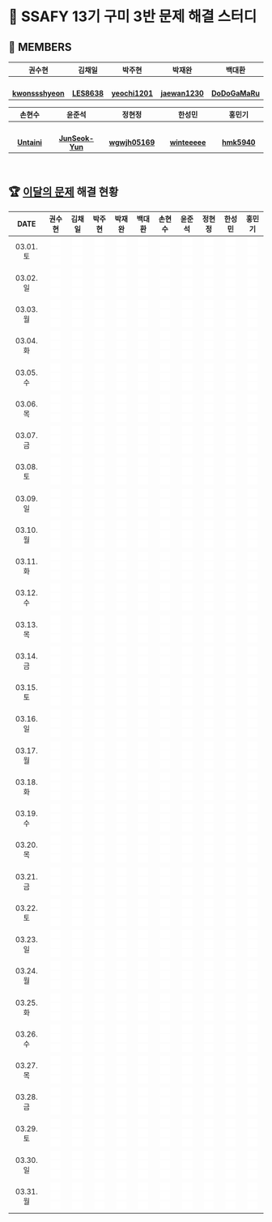 <!--
<img src="https://d2gd6pc034wcta.cloudfront.net/tier/6-a.svg" width="12px" />
<img src="https://d2gd6pc034wcta.cloudfront.net/tier/11-a.svg" width="12px" />
<img src="https://d2gd6pc034wcta.cloudfront.net/tier/16-a.svg" width="12px" />
-->
# 🩵 SSAFY 13기 구미 3반 문제 해결 스터디
## 👥 MEMBERS
<table>
  <thead>
    <tr><th width="180px">권수현</th><th width="180px">김채일</th><th width="180px">박주현</th><th width="180px">박재완</th><th width="180px">백대환</th></tr>
  </thead>
  <tbody>
   <tr>
    <td align="center"><a href="https://github.com/kwonssshyeon"><img src="https://avatars.githubusercontent.com/kwonssshyeon" width="60px" alt=""></a></td>
    <td align="center"><a href="https://github.com/LES8638"><img src="https://avatars.githubusercontent.com/LES8638" width="60px" alt=""></a></td>
    <td align="center"><a href="https://github.com/yeochi1201"><img src="https://avatars.githubusercontent.com/yeochi1201" width="60px" alt=""></a></td>
    <td align="center"><a href="https://github.com/jaewan1230"><img src="https://avatars.githubusercontent.com/jaewan1230" width="60px" alt=""></a></td>
    <td align="center"><a href="https://github.com/DoDoGaMaRu"><img src="https://avatars.githubusercontent.com/DoDoGaMaRu" width="60px" alt=""></a></td>
  </tr>
    <tr>
      <td align="center"><a href="https://github.com/kwonssshyeon"><b>kwonssshyeon</b></a></td>
      <td align="center"><a href="https://github.com/LES8638"><b>LES8638</b></a></td>
      <td align="center"><a href="https://github.com/yeochi1201"><b>yeochi1201</b></a></td>
      <td align="center"><a href="https://github.com/jaewan1230"><b>jaewan1230</b></a></td>
      <td align="center"><a href="https://github.com/DoDoGaMaRu"><b>DoDoGaMaRu</b></a></td>
    </tr>
  </tbody>
</table>

<table>
  <thead>
    <tr><th width="180px">손현수</th><th width="180px">윤준석</th><th width="180px">정현정</th><th width="180px">한성민</th><th width="180px">홍민기</th></tr>
  </thead>
  <tbody>
     <tr>
      <td align="center"><a href="https://github.com/Untaini"><img src="https://avatars.githubusercontent.com/Untaini" width="60px" alt=""></a></td>
      <td align="center"><a href="https://github.com/JunSeok-Yun"><img src="https://avatars.githubusercontent.com/JunSeok-Yun" width="60px" alt=""></a></td>
      <td align="center"><a href="https://github.com/wgwjh05169"><img src="https://avatars.githubusercontent.com/wgwjh05169" width="60px" alt=""></a></td>
      <td align="center"><a href="https://github.com/winteeeee"><img src="https://avatars.githubusercontent.com/winteeeee" width="60px" alt=""></a></td>
      <td align="center"><a href="https://github.com/hmk5940"><img src="https://avatars.githubusercontent.com/hmk5940" width="60px" alt=""></a></td>
    </tr>
    <tr>
      <td align="center"><a href="https://github.com/Untaini"><b>Untaini</b></a></td>
      <td align="center"><a href="https://github.com/JunSeok-Yun"><b>JunSeok-Yun</b></a></td>
      <td align="center"><a href="https://github.com/wgwjh05169"><b>wgwjh05169</b></a></td>
      <td align="center"><a href="https://github.com/winteeeee"><b>winteeeee</b></a></td>
      <td align="center"><a href="https://github.com/hmk5940"><b>hmk5940</b></a></td>
    </tr>
  </tbody>
</table>

<br>

## 🏆 [이달의 문제](https://github.com/Problem-solve-study/code-store) 해결 현황
<table>
  <thead>
    <tr><th width="100px">DATE</th><th width="80px">권수현</th><th width="80px">김채일</th><th width="80px">박주현</th><th width="80px">박재완</th><th width="80px">백대환</th><th width="80px">손현수</th><th width="80px">윤준석</th><th width="80px">정현정</th><th width="80px">한성민</th><th width="80px">홍민기</th></tr>
  </thead>
  <tbody id="problem-solve-table-body">
    <tr id="0301-tr"> <td align="center"> 03.01. 토 </td>
      <td class="ksh-td"><div align="center"><span class="easy"><img src="blank.svg" height="16px"></span><span class="normal"><img src="blank.svg" height="16px"></span><span class="hard"><img src="blank.svg" height="16px"></span></div></td>
      <td class="kci-td"><div align="center"><span class="easy"><img src="blank.svg" height="16px"></span><span class="normal"><img src="blank.svg" height="16px"></span><span class="hard"><img src="blank.svg" height="16px"></span></div></td>
      <td class="pjh-td"><div align="center"><span class="easy"><img src="blank.svg" height="16px"></span><span class="normal"><img src="blank.svg" height="16px"></span><span class="hard"><img src="blank.svg" height="16px"></span></div></td>
      <td class="pjw-td"><div align="center"><span class="easy"><img src="blank.svg" height="16px"></span><span class="normal"><img src="blank.svg" height="16px"></span><span class="hard"><img src="blank.svg" height="16px"></span></div></td>
      <td class="pdh-td"><div align="center"><span class="easy"><img src="blank.svg" height="16px"></span><span class="normal"><img src="blank.svg" height="16px"></span><span class="hard"><img src="blank.svg" height="16px"></span></div></td>
      <td class="shs-td"><div align="center"><span class="easy"><img src="blank.svg" height="16px"></span><span class="normal"><img src="blank.svg" height="16px"></span><span class="hard"><img src="blank.svg" height="16px"></span></div></td>
      <td class="yjs-td"><div align="center"><span class="easy"><img src="blank.svg" height="16px"></span><span class="normal"><img src="blank.svg" height="16px"></span><span class="hard"><img src="blank.svg" height="16px"></span></div></td>
      <td class="jhj-td"><div align="center"><span class="easy"><img src="blank.svg" height="16px"></span><span class="normal"><img src="blank.svg" height="16px"></span><span class="hard"><img src="blank.svg" height="16px"></span></div></td>
      <td class="hsm-td"><div align="center"><span class="easy"><img src="blank.svg" height="16px"></span><span class="normal"><img src="blank.svg" height="16px"></span><span class="hard"><img src="blank.svg" height="16px"></span></div></td>
      <td class="hmg-td"><div align="center"><span class="easy"><img src="blank.svg" height="16px"></span><span class="normal"><img src="blank.svg" height="16px"></span><span class="hard"><img src="blank.svg" height="16px"></span></div></td>
    </tr>
    <tr id="0302-tr"> <td align="center"> 03.02. 일 </td>
      <td class="ksh-td"><div align="center"><span class="easy"><img src="blank.svg" height="16px"></span><span class="normal"><img src="blank.svg" height="16px"></span><span class="hard"><img src="blank.svg" height="16px"></span></div></td>
      <td class="kci-td"><div align="center"><span class="easy"><img src="blank.svg" height="16px"></span><span class="normal"><img src="blank.svg" height="16px"></span><span class="hard"><img src="blank.svg" height="16px"></span></div></td>
      <td class="pjh-td"><div align="center"><span class="easy"><img src="blank.svg" height="16px"></span><span class="normal"><img src="blank.svg" height="16px"></span><span class="hard"><img src="blank.svg" height="16px"></span></div></td>
      <td class="pjw-td"><div align="center"><span class="easy"><img src="blank.svg" height="16px"></span><span class="normal"><img src="blank.svg" height="16px"></span><span class="hard"><img src="blank.svg" height="16px"></span></div></td>
      <td class="pdh-td"><div align="center"><span class="easy"><img src="blank.svg" height="16px"></span><span class="normal"><img src="blank.svg" height="16px"></span><span class="hard"><img src="blank.svg" height="16px"></span></div></td>
      <td class="shs-td"><div align="center"><span class="easy"><img src="blank.svg" height="16px"></span><span class="normal"><img src="blank.svg" height="16px"></span><span class="hard"><img src="blank.svg" height="16px"></span></div></td>
      <td class="yjs-td"><div align="center"><span class="easy"><img src="blank.svg" height="16px"></span><span class="normal"><img src="blank.svg" height="16px"></span><span class="hard"><img src="blank.svg" height="16px"></span></div></td>
      <td class="jhj-td"><div align="center"><span class="easy"><img src="blank.svg" height="16px"></span><span class="normal"><img src="blank.svg" height="16px"></span><span class="hard"><img src="blank.svg" height="16px"></span></div></td>
      <td class="hsm-td"><div align="center"><span class="easy"><img src="blank.svg" height="16px"></span><span class="normal"><img src="blank.svg" height="16px"></span><span class="hard"><img src="blank.svg" height="16px"></span></div></td>
      <td class="hmg-td"><div align="center"><span class="easy"><img src="blank.svg" height="16px"></span><span class="normal"><img src="blank.svg" height="16px"></span><span class="hard"><img src="blank.svg" height="16px"></span></div></td>
    </tr>
    <tr id="0303-tr"> <td align="center"> 03.03. 월 </td>
      <td class="ksh-td"><div align="center"><span class="easy"><img src="blank.svg" height="16px"></span><span class="normal"><img src="blank.svg" height="16px"></span><span class="hard"><img src="blank.svg" height="16px"></span></div></td>
      <td class="kci-td"><div align="center"><span class="easy"><img src="blank.svg" height="16px"></span><span class="normal"><img src="blank.svg" height="16px"></span><span class="hard"><img src="blank.svg" height="16px"></span></div></td>
      <td class="pjh-td"><div align="center"><span class="easy"><img src="blank.svg" height="16px"></span><span class="normal"><img src="blank.svg" height="16px"></span><span class="hard"><img src="blank.svg" height="16px"></span></div></td>
      <td class="pjw-td"><div align="center"><span class="easy"><img src="blank.svg" height="16px"></span><span class="normal"><img src="blank.svg" height="16px"></span><span class="hard"><img src="blank.svg" height="16px"></span></div></td>
      <td class="pdh-td"><div align="center"><span class="easy"><img src="blank.svg" height="16px"></span><span class="normal"><img src="blank.svg" height="16px"></span><span class="hard"><img src="blank.svg" height="16px"></span></div></td>
      <td class="shs-td"><div align="center"><span class="easy"><img src="blank.svg" height="16px"></span><span class="normal"><img src="blank.svg" height="16px"></span><span class="hard"><img src="blank.svg" height="16px"></span></div></td>
      <td class="yjs-td"><div align="center"><span class="easy"><img src="blank.svg" height="16px"></span><span class="normal"><img src="blank.svg" height="16px"></span><span class="hard"><img src="blank.svg" height="16px"></span></div></td>
      <td class="jhj-td"><div align="center"><span class="easy"><img src="blank.svg" height="16px"></span><span class="normal"><img src="blank.svg" height="16px"></span><span class="hard"><img src="blank.svg" height="16px"></span></div></td>
      <td class="hsm-td"><div align="center"><span class="easy"><img src="blank.svg" height="16px"></span><span class="normal"><img src="blank.svg" height="16px"></span><span class="hard"><img src="blank.svg" height="16px"></span></div></td>
      <td class="hmg-td"><div align="center"><span class="easy"><img src="blank.svg" height="16px"></span><span class="normal"><img src="blank.svg" height="16px"></span><span class="hard"><img src="blank.svg" height="16px"></span></div></td>
    </tr>
    <tr id="0304-tr"> <td align="center"> 03.04. 화 </td>
      <td class="ksh-td"><div align="center"><span class="easy"><img src="blank.svg" height="16px"></span><span class="normal"><img src="blank.svg" height="16px"></span><span class="hard"><img src="blank.svg" height="16px"></span></div></td>
      <td class="kci-td"><div align="center"><span class="easy"><img src="blank.svg" height="16px"></span><span class="normal"><img src="blank.svg" height="16px"></span><span class="hard"><img src="blank.svg" height="16px"></span></div></td>
      <td class="pjh-td"><div align="center"><span class="easy"><img src="blank.svg" height="16px"></span><span class="normal"><img src="blank.svg" height="16px"></span><span class="hard"><img src="blank.svg" height="16px"></span></div></td>
      <td class="pjw-td"><div align="center"><span class="easy"><img src="blank.svg" height="16px"></span><span class="normal"><img src="blank.svg" height="16px"></span><span class="hard"><img src="blank.svg" height="16px"></span></div></td>
      <td class="pdh-td"><div align="center"><span class="easy"><img src="blank.svg" height="16px"></span><span class="normal"><img src="blank.svg" height="16px"></span><span class="hard"><img src="blank.svg" height="16px"></span></div></td>
      <td class="shs-td"><div align="center"><span class="easy"><img src="blank.svg" height="16px"></span><span class="normal"><img src="blank.svg" height="16px"></span><span class="hard"><img src="blank.svg" height="16px"></span></div></td>
      <td class="yjs-td"><div align="center"><span class="easy"><img src="blank.svg" height="16px"></span><span class="normal"><img src="blank.svg" height="16px"></span><span class="hard"><img src="blank.svg" height="16px"></span></div></td>
      <td class="jhj-td"><div align="center"><span class="easy"><img src="blank.svg" height="16px"></span><span class="normal"><img src="blank.svg" height="16px"></span><span class="hard"><img src="blank.svg" height="16px"></span></div></td>
      <td class="hsm-td"><div align="center"><span class="easy"><img src="blank.svg" height="16px"></span><span class="normal"><img src="blank.svg" height="16px"></span><span class="hard"><img src="blank.svg" height="16px"></span></div></td>
      <td class="hmg-td"><div align="center"><span class="easy"><img src="blank.svg" height="16px"></span><span class="normal"><img src="blank.svg" height="16px"></span><span class="hard"><img src="blank.svg" height="16px"></span></div></td>
    </tr>
    <tr id="0305-tr"> <td align="center"> 03.05. 수 </td>
      <td class="ksh-td"><div align="center"><span class="easy"><img src="blank.svg" height="16px"></span><span class="normal"><img src="blank.svg" height="16px"></span><span class="hard"><img src="blank.svg" height="16px"></span></div></td>
      <td class="kci-td"><div align="center"><span class="easy"><img src="blank.svg" height="16px"></span><span class="normal"><img src="blank.svg" height="16px"></span><span class="hard"><img src="blank.svg" height="16px"></span></div></td>
      <td class="pjh-td"><div align="center"><span class="easy"><img src="blank.svg" height="16px"></span><span class="normal"><img src="blank.svg" height="16px"></span><span class="hard"><img src="blank.svg" height="16px"></span></div></td>
      <td class="pjw-td"><div align="center"><span class="easy"><img src="blank.svg" height="16px"></span><span class="normal"><img src="blank.svg" height="16px"></span><span class="hard"><img src="blank.svg" height="16px"></span></div></td>
      <td class="pdh-td"><div align="center"><span class="easy"><img src="blank.svg" height="16px"></span><span class="normal"><img src="blank.svg" height="16px"></span><span class="hard"><img src="blank.svg" height="16px"></span></div></td>
      <td class="shs-td"><div align="center"><span class="easy"><img src="blank.svg" height="16px"></span><span class="normal"><img src="blank.svg" height="16px"></span><span class="hard"><img src="blank.svg" height="16px"></span></div></td>
      <td class="yjs-td"><div align="center"><span class="easy"><img src="blank.svg" height="16px"></span><span class="normal"><img src="blank.svg" height="16px"></span><span class="hard"><img src="blank.svg" height="16px"></span></div></td>
      <td class="jhj-td"><div align="center"><span class="easy"><img src="blank.svg" height="16px"></span><span class="normal"><img src="blank.svg" height="16px"></span><span class="hard"><img src="blank.svg" height="16px"></span></div></td>
      <td class="hsm-td"><div align="center"><span class="easy"><img src="blank.svg" height="16px"></span><span class="normal"><img src="blank.svg" height="16px"></span><span class="hard"><img src="blank.svg" height="16px"></span></div></td>
      <td class="hmg-td"><div align="center"><span class="easy"><img src="blank.svg" height="16px"></span><span class="normal"><img src="blank.svg" height="16px"></span><span class="hard"><img src="blank.svg" height="16px"></span></div></td>
    </tr>
    <tr id="0306-tr"> <td align="center"> 03.06. 목 </td>
      <td class="ksh-td"><div align="center"><span class="easy"><img src="blank.svg" height="16px"></span><span class="normal"><img src="blank.svg" height="16px"></span><span class="hard"><img src="blank.svg" height="16px"></span></div></td>
      <td class="kci-td"><div align="center"><span class="easy"><img src="blank.svg" height="16px"></span><span class="normal"><img src="blank.svg" height="16px"></span><span class="hard"><img src="blank.svg" height="16px"></span></div></td>
      <td class="pjh-td"><div align="center"><span class="easy"><img src="blank.svg" height="16px"></span><span class="normal"><img src="blank.svg" height="16px"></span><span class="hard"><img src="blank.svg" height="16px"></span></div></td>
      <td class="pjw-td"><div align="center"><span class="easy"><img src="blank.svg" height="16px"></span><span class="normal"><img src="blank.svg" height="16px"></span><span class="hard"><img src="blank.svg" height="16px"></span></div></td>
      <td class="pdh-td"><div align="center"><span class="easy"><img src="blank.svg" height="16px"></span><span class="normal"><img src="blank.svg" height="16px"></span><span class="hard"><img src="blank.svg" height="16px"></span></div></td>
      <td class="shs-td"><div align="center"><span class="easy"><img src="blank.svg" height="16px"></span><span class="normal"><img src="blank.svg" height="16px"></span><span class="hard"><img src="blank.svg" height="16px"></span></div></td>
      <td class="yjs-td"><div align="center"><span class="easy"><img src="blank.svg" height="16px"></span><span class="normal"><img src="blank.svg" height="16px"></span><span class="hard"><img src="blank.svg" height="16px"></span></div></td>
      <td class="jhj-td"><div align="center"><span class="easy"><img src="blank.svg" height="16px"></span><span class="normal"><img src="blank.svg" height="16px"></span><span class="hard"><img src="blank.svg" height="16px"></span></div></td>
      <td class="hsm-td"><div align="center"><span class="easy"><img src="blank.svg" height="16px"></span><span class="normal"><img src="blank.svg" height="16px"></span><span class="hard"><img src="blank.svg" height="16px"></span></div></td>
      <td class="hmg-td"><div align="center"><span class="easy"><img src="blank.svg" height="16px"></span><span class="normal"><img src="blank.svg" height="16px"></span><span class="hard"><img src="blank.svg" height="16px"></span></div></td>
    </tr>
    <tr id="0307-tr"> <td align="center"> 03.07. 금 </td>
      <td class="ksh-td"><div align="center"><span class="easy"><img src="blank.svg" height="16px"></span><span class="normal"><img src="blank.svg" height="16px"></span><span class="hard"><img src="blank.svg" height="16px"></span></div></td>
      <td class="kci-td"><div align="center"><span class="easy"><img src="blank.svg" height="16px"></span><span class="normal"><img src="blank.svg" height="16px"></span><span class="hard"><img src="blank.svg" height="16px"></span></div></td>
      <td class="pjh-td"><div align="center"><span class="easy"><img src="blank.svg" height="16px"></span><span class="normal"><img src="blank.svg" height="16px"></span><span class="hard"><img src="blank.svg" height="16px"></span></div></td>
      <td class="pjw-td"><div align="center"><span class="easy"><img src="blank.svg" height="16px"></span><span class="normal"><img src="blank.svg" height="16px"></span><span class="hard"><img src="blank.svg" height="16px"></span></div></td>
      <td class="pdh-td"><div align="center"><span class="easy"><img src="blank.svg" height="16px"></span><span class="normal"><img src="blank.svg" height="16px"></span><span class="hard"><img src="blank.svg" height="16px"></span></div></td>
      <td class="shs-td"><div align="center"><span class="easy"><img src="blank.svg" height="16px"></span><span class="normal"><img src="blank.svg" height="16px"></span><span class="hard"><img src="blank.svg" height="16px"></span></div></td>
      <td class="yjs-td"><div align="center"><span class="easy"><img src="blank.svg" height="16px"></span><span class="normal"><img src="blank.svg" height="16px"></span><span class="hard"><img src="blank.svg" height="16px"></span></div></td>
      <td class="jhj-td"><div align="center"><span class="easy"><img src="blank.svg" height="16px"></span><span class="normal"><img src="blank.svg" height="16px"></span><span class="hard"><img src="blank.svg" height="16px"></span></div></td>
      <td class="hsm-td"><div align="center"><span class="easy"><img src="blank.svg" height="16px"></span><span class="normal"><img src="blank.svg" height="16px"></span><span class="hard"><img src="blank.svg" height="16px"></span></div></td>
      <td class="hmg-td"><div align="center"><span class="easy"><img src="blank.svg" height="16px"></span><span class="normal"><img src="blank.svg" height="16px"></span><span class="hard"><img src="blank.svg" height="16px"></span></div></td>
    </tr>
    <tr id="0308-tr"> <td align="center"> 03.08. 토 </td>
      <td class="ksh-td"><div align="center"><span class="easy"><img src="blank.svg" height="16px"></span><span class="normal"><img src="blank.svg" height="16px"></span><span class="hard"><img src="blank.svg" height="16px"></span></div></td>
      <td class="kci-td"><div align="center"><span class="easy"><img src="blank.svg" height="16px"></span><span class="normal"><img src="blank.svg" height="16px"></span><span class="hard"><img src="blank.svg" height="16px"></span></div></td>
      <td class="pjh-td"><div align="center"><span class="easy"><img src="blank.svg" height="16px"></span><span class="normal"><img src="blank.svg" height="16px"></span><span class="hard"><img src="blank.svg" height="16px"></span></div></td>
      <td class="pjw-td"><div align="center"><span class="easy"><img src="blank.svg" height="16px"></span><span class="normal"><img src="blank.svg" height="16px"></span><span class="hard"><img src="blank.svg" height="16px"></span></div></td>
      <td class="pdh-td"><div align="center"><span class="easy"><img src="blank.svg" height="16px"></span><span class="normal"><img src="blank.svg" height="16px"></span><span class="hard"><img src="blank.svg" height="16px"></span></div></td>
      <td class="shs-td"><div align="center"><span class="easy"><img src="blank.svg" height="16px"></span><span class="normal"><img src="blank.svg" height="16px"></span><span class="hard"><img src="blank.svg" height="16px"></span></div></td>
      <td class="yjs-td"><div align="center"><span class="easy"><img src="blank.svg" height="16px"></span><span class="normal"><img src="blank.svg" height="16px"></span><span class="hard"><img src="blank.svg" height="16px"></span></div></td>
      <td class="jhj-td"><div align="center"><span class="easy"><img src="blank.svg" height="16px"></span><span class="normal"><img src="blank.svg" height="16px"></span><span class="hard"><img src="blank.svg" height="16px"></span></div></td>
      <td class="hsm-td"><div align="center"><span class="easy"><img src="blank.svg" height="16px"></span><span class="normal"><img src="blank.svg" height="16px"></span><span class="hard"><img src="blank.svg" height="16px"></span></div></td>
      <td class="hmg-td"><div align="center"><span class="easy"><img src="blank.svg" height="16px"></span><span class="normal"><img src="blank.svg" height="16px"></span><span class="hard"><img src="blank.svg" height="16px"></span></div></td>
    </tr>
    <tr id="0309-tr"> <td align="center"> 03.09. 일 </td>
      <td class="ksh-td"><div align="center"><span class="easy"><img src="blank.svg" height="16px"></span><span class="normal"><img src="blank.svg" height="16px"></span><span class="hard"><img src="blank.svg" height="16px"></span></div></td>
      <td class="kci-td"><div align="center"><span class="easy"><img src="blank.svg" height="16px"></span><span class="normal"><img src="blank.svg" height="16px"></span><span class="hard"><img src="blank.svg" height="16px"></span></div></td>
      <td class="pjh-td"><div align="center"><span class="easy"><img src="blank.svg" height="16px"></span><span class="normal"><img src="blank.svg" height="16px"></span><span class="hard"><img src="blank.svg" height="16px"></span></div></td>
      <td class="pjw-td"><div align="center"><span class="easy"><img src="blank.svg" height="16px"></span><span class="normal"><img src="blank.svg" height="16px"></span><span class="hard"><img src="blank.svg" height="16px"></span></div></td>
      <td class="pdh-td"><div align="center"><span class="easy"><img src="blank.svg" height="16px"></span><span class="normal"><img src="blank.svg" height="16px"></span><span class="hard"><img src="blank.svg" height="16px"></span></div></td>
      <td class="shs-td"><div align="center"><span class="easy"><img src="blank.svg" height="16px"></span><span class="normal"><img src="blank.svg" height="16px"></span><span class="hard"><img src="blank.svg" height="16px"></span></div></td>
      <td class="yjs-td"><div align="center"><span class="easy"><img src="blank.svg" height="16px"></span><span class="normal"><img src="blank.svg" height="16px"></span><span class="hard"><img src="blank.svg" height="16px"></span></div></td>
      <td class="jhj-td"><div align="center"><span class="easy"><img src="blank.svg" height="16px"></span><span class="normal"><img src="blank.svg" height="16px"></span><span class="hard"><img src="blank.svg" height="16px"></span></div></td>
      <td class="hsm-td"><div align="center"><span class="easy"><img src="blank.svg" height="16px"></span><span class="normal"><img src="blank.svg" height="16px"></span><span class="hard"><img src="blank.svg" height="16px"></span></div></td>
      <td class="hmg-td"><div align="center"><span class="easy"><img src="blank.svg" height="16px"></span><span class="normal"><img src="blank.svg" height="16px"></span><span class="hard"><img src="blank.svg" height="16px"></span></div></td>
    </tr>
    <tr id="0310-tr"> <td align="center"> 03.10. 월 </td>
      <td class="ksh-td"><div align="center"><span class="easy"><img src="blank.svg" height="16px"></span><span class="normal"><img src="blank.svg" height="16px"></span><span class="hard"><img src="blank.svg" height="16px"></span></div></td>
      <td class="kci-td"><div align="center"><span class="easy"><img src="blank.svg" height="16px"></span><span class="normal"><img src="blank.svg" height="16px"></span><span class="hard"><img src="blank.svg" height="16px"></span></div></td>
      <td class="pjh-td"><div align="center"><span class="easy"><img src="blank.svg" height="16px"></span><span class="normal"><img src="blank.svg" height="16px"></span><span class="hard"><img src="blank.svg" height="16px"></span></div></td>
      <td class="pjw-td"><div align="center"><span class="easy"><img src="blank.svg" height="16px"></span><span class="normal"><img src="blank.svg" height="16px"></span><span class="hard"><img src="blank.svg" height="16px"></span></div></td>
      <td class="pdh-td"><div align="center"><span class="easy"><img src="blank.svg" height="16px"></span><span class="normal"><img src="blank.svg" height="16px"></span><span class="hard"><img src="blank.svg" height="16px"></span></div></td>
      <td class="shs-td"><div align="center"><span class="easy"><img src="blank.svg" height="16px"></span><span class="normal"><img src="blank.svg" height="16px"></span><span class="hard"><img src="blank.svg" height="16px"></span></div></td>
      <td class="yjs-td"><div align="center"><span class="easy"><img src="blank.svg" height="16px"></span><span class="normal"><img src="blank.svg" height="16px"></span><span class="hard"><img src="blank.svg" height="16px"></span></div></td>
      <td class="jhj-td"><div align="center"><span class="easy"><img src="blank.svg" height="16px"></span><span class="normal"><img src="blank.svg" height="16px"></span><span class="hard"><img src="blank.svg" height="16px"></span></div></td>
      <td class="hsm-td"><div align="center"><span class="easy"><img src="blank.svg" height="16px"></span><span class="normal"><img src="blank.svg" height="16px"></span><span class="hard"><img src="blank.svg" height="16px"></span></div></td>
      <td class="hmg-td"><div align="center"><span class="easy"><img src="blank.svg" height="16px"></span><span class="normal"><img src="blank.svg" height="16px"></span><span class="hard"><img src="blank.svg" height="16px"></span></div></td>
    </tr>
    <tr id="0311-tr"> <td align="center"> 03.11. 화 </td>
      <td class="ksh-td"><div align="center"><span class="easy"><img src="blank.svg" height="16px"></span><span class="normal"><img src="blank.svg" height="16px"></span><span class="hard"><img src="blank.svg" height="16px"></span></div></td>
      <td class="kci-td"><div align="center"><span class="easy"><img src="blank.svg" height="16px"></span><span class="normal"><img src="blank.svg" height="16px"></span><span class="hard"><img src="blank.svg" height="16px"></span></div></td>
      <td class="pjh-td"><div align="center"><span class="easy"><img src="blank.svg" height="16px"></span><span class="normal"><img src="blank.svg" height="16px"></span><span class="hard"><img src="blank.svg" height="16px"></span></div></td>
      <td class="pjw-td"><div align="center"><span class="easy"><img src="blank.svg" height="16px"></span><span class="normal"><img src="blank.svg" height="16px"></span><span class="hard"><img src="blank.svg" height="16px"></span></div></td>
      <td class="pdh-td"><div align="center"><span class="easy"><img src="blank.svg" height="16px"></span><span class="normal"><img src="blank.svg" height="16px"></span><span class="hard"><img src="blank.svg" height="16px"></span></div></td>
      <td class="shs-td"><div align="center"><span class="easy"><img src="blank.svg" height="16px"></span><span class="normal"><img src="blank.svg" height="16px"></span><span class="hard"><img src="blank.svg" height="16px"></span></div></td>
      <td class="yjs-td"><div align="center"><span class="easy"><img src="blank.svg" height="16px"></span><span class="normal"><img src="blank.svg" height="16px"></span><span class="hard"><img src="blank.svg" height="16px"></span></div></td>
      <td class="jhj-td"><div align="center"><span class="easy"><img src="blank.svg" height="16px"></span><span class="normal"><img src="blank.svg" height="16px"></span><span class="hard"><img src="blank.svg" height="16px"></span></div></td>
      <td class="hsm-td"><div align="center"><span class="easy"><img src="blank.svg" height="16px"></span><span class="normal"><img src="blank.svg" height="16px"></span><span class="hard"><img src="blank.svg" height="16px"></span></div></td>
      <td class="hmg-td"><div align="center"><span class="easy"><img src="blank.svg" height="16px"></span><span class="normal"><img src="blank.svg" height="16px"></span><span class="hard"><img src="blank.svg" height="16px"></span></div></td>
    </tr>
    <tr id="0312-tr"> <td align="center"> 03.12. 수 </td>
      <td class="ksh-td"><div align="center"><span class="easy"><img src="blank.svg" height="16px"></span><span class="normal"><img src="blank.svg" height="16px"></span><span class="hard"><img src="blank.svg" height="16px"></span></div></td>
      <td class="kci-td"><div align="center"><span class="easy"><img src="blank.svg" height="16px"></span><span class="normal"><img src="blank.svg" height="16px"></span><span class="hard"><img src="blank.svg" height="16px"></span></div></td>
      <td class="pjh-td"><div align="center"><span class="easy"><img src="blank.svg" height="16px"></span><span class="normal"><img src="blank.svg" height="16px"></span><span class="hard"><img src="blank.svg" height="16px"></span></div></td>
      <td class="pjw-td"><div align="center"><span class="easy"><img src="blank.svg" height="16px"></span><span class="normal"><img src="blank.svg" height="16px"></span><span class="hard"><img src="blank.svg" height="16px"></span></div></td>
      <td class="pdh-td"><div align="center"><span class="easy"><img src="blank.svg" height="16px"></span><span class="normal"><img src="blank.svg" height="16px"></span><span class="hard"><img src="blank.svg" height="16px"></span></div></td>
      <td class="shs-td"><div align="center"><span class="easy"><img src="blank.svg" height="16px"></span><span class="normal"><img src="blank.svg" height="16px"></span><span class="hard"><img src="blank.svg" height="16px"></span></div></td>
      <td class="yjs-td"><div align="center"><span class="easy"><img src="blank.svg" height="16px"></span><span class="normal"><img src="blank.svg" height="16px"></span><span class="hard"><img src="blank.svg" height="16px"></span></div></td>
      <td class="jhj-td"><div align="center"><span class="easy"><img src="blank.svg" height="16px"></span><span class="normal"><img src="blank.svg" height="16px"></span><span class="hard"><img src="blank.svg" height="16px"></span></div></td>
      <td class="hsm-td"><div align="center"><span class="easy"><img src="blank.svg" height="16px"></span><span class="normal"><img src="blank.svg" height="16px"></span><span class="hard"><img src="blank.svg" height="16px"></span></div></td>
      <td class="hmg-td"><div align="center"><span class="easy"><img src="blank.svg" height="16px"></span><span class="normal"><img src="blank.svg" height="16px"></span><span class="hard"><img src="blank.svg" height="16px"></span></div></td>
    </tr>
    <tr id="0313-tr"> <td align="center"> 03.13. 목 </td>
      <td class="ksh-td"><div align="center"><span class="easy"><img src="blank.svg" height="16px"></span><span class="normal"><img src="blank.svg" height="16px"></span><span class="hard"><img src="blank.svg" height="16px"></span></div></td>
      <td class="kci-td"><div align="center"><span class="easy"><img src="blank.svg" height="16px"></span><span class="normal"><img src="blank.svg" height="16px"></span><span class="hard"><img src="blank.svg" height="16px"></span></div></td>
      <td class="pjh-td"><div align="center"><span class="easy"><img src="blank.svg" height="16px"></span><span class="normal"><img src="blank.svg" height="16px"></span><span class="hard"><img src="blank.svg" height="16px"></span></div></td>
      <td class="pjw-td"><div align="center"><span class="easy"><img src="blank.svg" height="16px"></span><span class="normal"><img src="blank.svg" height="16px"></span><span class="hard"><img src="blank.svg" height="16px"></span></div></td>
      <td class="pdh-td"><div align="center"><span class="easy"><img src="blank.svg" height="16px"></span><span class="normal"><img src="blank.svg" height="16px"></span><span class="hard"><img src="blank.svg" height="16px"></span></div></td>
      <td class="shs-td"><div align="center"><span class="easy"><img src="blank.svg" height="16px"></span><span class="normal"><img src="blank.svg" height="16px"></span><span class="hard"><img src="blank.svg" height="16px"></span></div></td>
      <td class="yjs-td"><div align="center"><span class="easy"><img src="blank.svg" height="16px"></span><span class="normal"><img src="blank.svg" height="16px"></span><span class="hard"><img src="blank.svg" height="16px"></span></div></td>
      <td class="jhj-td"><div align="center"><span class="easy"><img src="blank.svg" height="16px"></span><span class="normal"><img src="blank.svg" height="16px"></span><span class="hard"><img src="blank.svg" height="16px"></span></div></td>
      <td class="hsm-td"><div align="center"><span class="easy"><img src="blank.svg" height="16px"></span><span class="normal"><img src="blank.svg" height="16px"></span><span class="hard"><img src="blank.svg" height="16px"></span></div></td>
      <td class="hmg-td"><div align="center"><span class="easy"><img src="blank.svg" height="16px"></span><span class="normal"><img src="blank.svg" height="16px"></span><span class="hard"><img src="blank.svg" height="16px"></span></div></td>
    </tr>
    <tr id="0314-tr"> <td align="center"> 03.14. 금 </td>
      <td class="ksh-td"><div align="center"><span class="easy"><img src="blank.svg" height="16px"></span><span class="normal"><img src="blank.svg" height="16px"></span><span class="hard"><img src="blank.svg" height="16px"></span></div></td>
      <td class="kci-td"><div align="center"><span class="easy"><img src="blank.svg" height="16px"></span><span class="normal"><img src="blank.svg" height="16px"></span><span class="hard"><img src="blank.svg" height="16px"></span></div></td>
      <td class="pjh-td"><div align="center"><span class="easy"><img src="blank.svg" height="16px"></span><span class="normal"><img src="blank.svg" height="16px"></span><span class="hard"><img src="blank.svg" height="16px"></span></div></td>
      <td class="pjw-td"><div align="center"><span class="easy"><img src="blank.svg" height="16px"></span><span class="normal"><img src="blank.svg" height="16px"></span><span class="hard"><img src="blank.svg" height="16px"></span></div></td>
      <td class="pdh-td"><div align="center"><span class="easy"><img src="blank.svg" height="16px"></span><span class="normal"><img src="blank.svg" height="16px"></span><span class="hard"><img src="blank.svg" height="16px"></span></div></td>
      <td class="shs-td"><div align="center"><span class="easy"><img src="blank.svg" height="16px"></span><span class="normal"><img src="blank.svg" height="16px"></span><span class="hard"><img src="blank.svg" height="16px"></span></div></td>
      <td class="yjs-td"><div align="center"><span class="easy"><img src="blank.svg" height="16px"></span><span class="normal"><img src="blank.svg" height="16px"></span><span class="hard"><img src="blank.svg" height="16px"></span></div></td>
      <td class="jhj-td"><div align="center"><span class="easy"><img src="blank.svg" height="16px"></span><span class="normal"><img src="blank.svg" height="16px"></span><span class="hard"><img src="blank.svg" height="16px"></span></div></td>
      <td class="hsm-td"><div align="center"><span class="easy"><img src="blank.svg" height="16px"></span><span class="normal"><img src="blank.svg" height="16px"></span><span class="hard"><img src="blank.svg" height="16px"></span></div></td>
      <td class="hmg-td"><div align="center"><span class="easy"><img src="blank.svg" height="16px"></span><span class="normal"><img src="blank.svg" height="16px"></span><span class="hard"><img src="blank.svg" height="16px"></span></div></td>
    </tr>
    <tr id="0315-tr"> <td align="center"> 03.15. 토 </td>
      <td class="ksh-td"><div align="center"><span class="easy"><img src="blank.svg" height="16px"></span><span class="normal"><img src="blank.svg" height="16px"></span><span class="hard"><img src="blank.svg" height="16px"></span></div></td>
      <td class="kci-td"><div align="center"><span class="easy"><img src="blank.svg" height="16px"></span><span class="normal"><img src="blank.svg" height="16px"></span><span class="hard"><img src="blank.svg" height="16px"></span></div></td>
      <td class="pjh-td"><div align="center"><span class="easy"><img src="blank.svg" height="16px"></span><span class="normal"><img src="blank.svg" height="16px"></span><span class="hard"><img src="blank.svg" height="16px"></span></div></td>
      <td class="pjw-td"><div align="center"><span class="easy"><img src="blank.svg" height="16px"></span><span class="normal"><img src="blank.svg" height="16px"></span><span class="hard"><img src="blank.svg" height="16px"></span></div></td>
      <td class="pdh-td"><div align="center"><span class="easy"><img src="blank.svg" height="16px"></span><span class="normal"><img src="blank.svg" height="16px"></span><span class="hard"><img src="blank.svg" height="16px"></span></div></td>
      <td class="shs-td"><div align="center"><span class="easy"><img src="blank.svg" height="16px"></span><span class="normal"><img src="blank.svg" height="16px"></span><span class="hard"><img src="blank.svg" height="16px"></span></div></td>
      <td class="yjs-td"><div align="center"><span class="easy"><img src="blank.svg" height="16px"></span><span class="normal"><img src="blank.svg" height="16px"></span><span class="hard"><img src="blank.svg" height="16px"></span></div></td>
      <td class="jhj-td"><div align="center"><span class="easy"><img src="blank.svg" height="16px"></span><span class="normal"><img src="blank.svg" height="16px"></span><span class="hard"><img src="blank.svg" height="16px"></span></div></td>
      <td class="hsm-td"><div align="center"><span class="easy"><img src="blank.svg" height="16px"></span><span class="normal"><img src="blank.svg" height="16px"></span><span class="hard"><img src="blank.svg" height="16px"></span></div></td>
      <td class="hmg-td"><div align="center"><span class="easy"><img src="blank.svg" height="16px"></span><span class="normal"><img src="blank.svg" height="16px"></span><span class="hard"><img src="blank.svg" height="16px"></span></div></td>
    </tr>
    <tr id="0316-tr"> <td align="center"> 03.16. 일 </td>
      <td class="ksh-td"><div align="center"><span class="easy"><img src="blank.svg" height="16px"></span><span class="normal"><img src="blank.svg" height="16px"></span><span class="hard"><img src="blank.svg" height="16px"></span></div></td>
      <td class="kci-td"><div align="center"><span class="easy"><img src="blank.svg" height="16px"></span><span class="normal"><img src="blank.svg" height="16px"></span><span class="hard"><img src="blank.svg" height="16px"></span></div></td>
      <td class="pjh-td"><div align="center"><span class="easy"><img src="blank.svg" height="16px"></span><span class="normal"><img src="blank.svg" height="16px"></span><span class="hard"><img src="blank.svg" height="16px"></span></div></td>
      <td class="pjw-td"><div align="center"><span class="easy"><img src="blank.svg" height="16px"></span><span class="normal"><img src="blank.svg" height="16px"></span><span class="hard"><img src="blank.svg" height="16px"></span></div></td>
      <td class="pdh-td"><div align="center"><span class="easy"><img src="blank.svg" height="16px"></span><span class="normal"><img src="blank.svg" height="16px"></span><span class="hard"><img src="blank.svg" height="16px"></span></div></td>
      <td class="shs-td"><div align="center"><span class="easy"><img src="blank.svg" height="16px"></span><span class="normal"><img src="blank.svg" height="16px"></span><span class="hard"><img src="blank.svg" height="16px"></span></div></td>
      <td class="yjs-td"><div align="center"><span class="easy"><img src="blank.svg" height="16px"></span><span class="normal"><img src="blank.svg" height="16px"></span><span class="hard"><img src="blank.svg" height="16px"></span></div></td>
      <td class="jhj-td"><div align="center"><span class="easy"><img src="blank.svg" height="16px"></span><span class="normal"><img src="blank.svg" height="16px"></span><span class="hard"><img src="blank.svg" height="16px"></span></div></td>
      <td class="hsm-td"><div align="center"><span class="easy"><img src="blank.svg" height="16px"></span><span class="normal"><img src="blank.svg" height="16px"></span><span class="hard"><img src="blank.svg" height="16px"></span></div></td>
      <td class="hmg-td"><div align="center"><span class="easy"><img src="blank.svg" height="16px"></span><span class="normal"><img src="blank.svg" height="16px"></span><span class="hard"><img src="blank.svg" height="16px"></span></div></td>
    </tr>
    <tr id="0317-tr"> <td align="center"> 03.17. 월 </td>
      <td class="ksh-td"><div align="center"><span class="easy"><img src="blank.svg" height="16px"></span><span class="normal"><img src="blank.svg" height="16px"></span><span class="hard"><img src="blank.svg" height="16px"></span></div></td>
      <td class="kci-td"><div align="center"><span class="easy"><img src="blank.svg" height="16px"></span><span class="normal"><img src="blank.svg" height="16px"></span><span class="hard"><img src="blank.svg" height="16px"></span></div></td>
      <td class="pjh-td"><div align="center"><span class="easy"><img src="blank.svg" height="16px"></span><span class="normal"><img src="blank.svg" height="16px"></span><span class="hard"><img src="blank.svg" height="16px"></span></div></td>
      <td class="pjw-td"><div align="center"><span class="easy"><img src="blank.svg" height="16px"></span><span class="normal"><img src="blank.svg" height="16px"></span><span class="hard"><img src="blank.svg" height="16px"></span></div></td>
      <td class="pdh-td"><div align="center"><span class="easy"><img src="blank.svg" height="16px"></span><span class="normal"><img src="blank.svg" height="16px"></span><span class="hard"><img src="blank.svg" height="16px"></span></div></td>
      <td class="shs-td"><div align="center"><span class="easy"><img src="blank.svg" height="16px"></span><span class="normal"><img src="blank.svg" height="16px"></span><span class="hard"><img src="platinum.svg" height="16px"></span></div></td>
      <td class="yjs-td"><div align="center"><span class="easy"><img src="blank.svg" height="16px"></span><span class="normal"><img src="blank.svg" height="16px"></span><span class="hard"><img src="blank.svg" height="16px"></span></div></td>
      <td class="jhj-td"><div align="center"><span class="easy"><img src="blank.svg" height="16px"></span><span class="normal"><img src="blank.svg" height="16px"></span><span class="hard"><img src="blank.svg" height="16px"></span></div></td>
      <td class="hsm-td"><div align="center"><span class="easy"><img src="blank.svg" height="16px"></span><span class="normal"><img src="blank.svg" height="16px"></span><span class="hard"><img src="platinum.svg" height="16px"></span></div></td>
      <td class="hmg-td"><div align="center"><span class="easy"><img src="blank.svg" height="16px"></span><span class="normal"><img src="blank.svg" height="16px"></span><span class="hard"><img src="blank.svg" height="16px"></span></div></td>
    </tr>
    <tr id="0318-tr"> <td align="center"> 03.18. 화 </td>
      <td class="ksh-td"><div align="center"><span class="easy"><img src="blank.svg" height="16px"></span><span class="normal"><img src="blank.svg" height="16px"></span><span class="hard"><img src="blank.svg" height="16px"></span></div></td>
      <td class="kci-td"><div align="center"><span class="easy"><img src="blank.svg" height="16px"></span><span class="normal"><img src="blank.svg" height="16px"></span><span class="hard"><img src="blank.svg" height="16px"></span></div></td>
      <td class="pjh-td"><div align="center"><span class="easy"><img src="blank.svg" height="16px"></span><span class="normal"><img src="blank.svg" height="16px"></span><span class="hard"><img src="blank.svg" height="16px"></span></div></td>
      <td class="pjw-td"><div align="center"><span class="easy"><img src="blank.svg" height="16px"></span><span class="normal"><img src="blank.svg" height="16px"></span><span class="hard"><img src="blank.svg" height="16px"></span></div></td>
      <td class="pdh-td"><div align="center"><span class="easy"><img src="blank.svg" height="16px"></span><span class="normal"><img src="blank.svg" height="16px"></span><span class="hard"><img src="blank.svg" height="16px"></span></div></td>
      <td class="shs-td"><div align="center"><span class="easy"><img src="blank.svg" height="16px"></span><span class="normal"><img src="blank.svg" height="16px"></span><span class="hard"><img src="blank.svg" height="16px"></span></div></td>
      <td class="yjs-td"><div align="center"><span class="easy"><img src="blank.svg" height="16px"></span><span class="normal"><img src="blank.svg" height="16px"></span><span class="hard"><img src="blank.svg" height="16px"></span></div></td>
      <td class="jhj-td"><div align="center"><span class="easy"><img src="blank.svg" height="16px"></span><span class="normal"><img src="blank.svg" height="16px"></span><span class="hard"><img src="blank.svg" height="16px"></span></div></td>
      <td class="hsm-td"><div align="center"><span class="easy"><img src="blank.svg" height="16px"></span><span class="normal"><img src="gold.svg" height="16px"></span><span class="hard"><img src="blank.svg" height="16px"></span></div></td>
      <td class="hmg-td"><div align="center"><span class="easy"><img src="blank.svg" height="16px"></span><span class="normal"><img src="blank.svg" height="16px"></span><span class="hard"><img src="blank.svg" height="16px"></span></div></td>
    </tr>
    <tr id="0319-tr"> <td align="center"> 03.19. 수 </td>
      <td class="ksh-td"><div align="center"><span class="easy"><img src="blank.svg" height="16px"></span><span class="normal"><img src="blank.svg" height="16px"></span><span class="hard"><img src="blank.svg" height="16px"></span></div></td>
      <td class="kci-td"><div align="center"><span class="easy"><img src="silver.svg" height="16px"></span><span class="normal"><img src="gold.svg" height="16px"></span><span class="hard"><img src="blank.svg" height="16px"></span></div></td>
      <td class="pjh-td"><div align="center"><span class="easy"><img src="blank.svg" height="16px"></span><span class="normal"><img src="blank.svg" height="16px"></span><span class="hard"><img src="blank.svg" height="16px"></span></div></td>
      <td class="pjw-td"><div align="center"><span class="easy"><img src="silver.svg" height="16px"></span><span class="normal"><img src="blank.svg" height="16px"></span><span class="hard"><img src="blank.svg" height="16px"></span></div></td>
      <td class="pdh-td"><div align="center"><span class="easy"><img src="silver.svg" height="16px"></span><span class="normal"><img src="gold.svg" height="16px"></span><span class="hard"><img src="blank.svg" height="16px"></span></div></td>
      <td class="shs-td"><div align="center"><span class="easy"><img src="silver.svg" height="16px"></span><span class="normal"><img src="gold.svg" height="16px"></span><span class="hard"><img src="blank.svg" height="16px"></span></div></td>
      <td class="yjs-td"><div align="center"><span class="easy"><img src="blank.svg" height="16px"></span><span class="normal"><img src="blank.svg" height="16px"></span><span class="hard"><img src="blank.svg" height="16px"></span></div></td>
      <td class="jhj-td"><div align="center"><span class="easy"><img src="silver.svg" height="16px"></span><span class="normal"><img src="blank.svg" height="16px"></span><span class="hard"><img src="blank.svg" height="16px"></span></div></td>
      <td class="hsm-td"><div align="center"><span class="easy"><img src="blank.svg" height="16px"></span><span class="normal"><img src="blank.svg" height="16px"></span><span class="hard"><img src="blank.svg" height="16px"></span></div></td>
      <td class="hmg-td"><div align="center"><span class="easy"><img src="blank.svg" height="16px"></span><span class="normal"><img src="blank.svg" height="16px"></span><span class="hard"><img src="blank.svg" height="16px"></span></div></td>
    </tr>
    <tr id="0320-tr"> <td align="center"> 03.20. 목 </td>
      <td class="ksh-td"><div align="center"><span class="easy"><img src="blank.svg" height="16px"></span><span class="normal"><img src="blank.svg" height="16px"></span><span class="hard"><img src="blank.svg" height="16px"></span></div></td>
      <td class="kci-td"><div align="center"><span class="easy"><img src="silver.svg" height="16px"></span><span class="normal"><img src="gold.svg" height="16px"></span><span class="hard"><img src="blank.svg" height="16px"></span></div></td>
      <td class="pjh-td"><div align="center"><span class="easy"><img src="blank.svg" height="16px"></span><span class="normal"><img src="blank.svg" height="16px"></span><span class="hard"><img src="blank.svg" height="16px"></span></div></td>
      <td class="pjw-td"><div align="center"><span class="easy"><img src="silver.svg" height="16px"></span><span class="normal"><img src="gold.svg" height="16px"></span><span class="hard"><img src="blank.svg" height="16px"></span></div></td>
      <td class="pdh-td"><div align="center"><span class="easy"><img src="silver.svg" height="16px"></span><span class="normal"><img src="blank.svg" height="16px"></span><span class="hard"><img src="blank.svg" height="16px"></span></div></td>
      <td class="shs-td"><div align="center"><span class="easy"><img src="silver.svg" height="16px"></span><span class="normal"><img src="gold.svg" height="16px"></span><span class="hard"><img src="blank.svg" height="16px"></span></div></td>
      <td class="yjs-td"><div align="center"><span class="easy"><img src="blank.svg" height="16px"></span><span class="normal"><img src="blank.svg" height="16px"></span><span class="hard"><img src="blank.svg" height="16px"></span></div></td>
      <td class="jhj-td"><div align="center"><span class="easy"><img src="silver.svg" height="16px"></span><span class="normal"><img src="gold.svg" height="16px"></span><span class="hard"><img src="blank.svg" height="16px"></span></div></td>
      <td class="hsm-td"><div align="center"><span class="easy"><img src="silver.svg" height="16px"></span><span class="normal"><img src="gold.svg" height="16px"></span><span class="hard"><img src="blank.svg" height="16px"></span></div></td>
      <td class="hmg-td"><div align="center"><span class="easy"><img src="blank.svg" height="16px"></span><span class="normal"><img src="blank.svg" height="16px"></span><span class="hard"><img src="blank.svg" height="16px"></span></div></td>
    </tr>
    <tr id="0321-tr"> <td align="center"> 03.21. 금 </td>
      <td class="ksh-td"><div align="center"><span class="easy"><img src="blank.svg" height="16px"></span><span class="normal"><img src="blank.svg" height="16px"></span><span class="hard"><img src="blank.svg" height="16px"></span></div></td>
      <td class="kci-td"><div align="center"><span class="easy"><img src="blank.svg" height="16px"></span><span class="normal"><img src="blank.svg" height="16px"></span><span class="hard"><img src="blank.svg" height="16px"></span></div></td>
      <td class="pjh-td"><div align="center"><span class="easy"><img src="blank.svg" height="16px"></span><span class="normal"><img src="blank.svg" height="16px"></span><span class="hard"><img src="blank.svg" height="16px"></span></div></td>
      <td class="pjw-td"><div align="center"><span class="easy"><img src="blank.svg" height="16px"></span><span class="normal"><img src="blank.svg" height="16px"></span><span class="hard"><img src="blank.svg" height="16px"></span></div></td>
      <td class="pdh-td"><div align="center"><span class="easy"><img src="blank.svg" height="16px"></span><span class="normal"><img src="blank.svg" height="16px"></span><span class="hard"><img src="blank.svg" height="16px"></span></div></td>
      <td class="shs-td"><div align="center"><span class="easy"><img src="blank.svg" height="16px"></span><span class="normal"><img src="blank.svg" height="16px"></span><span class="hard"><img src="blank.svg" height="16px"></span></div></td>
      <td class="yjs-td"><div align="center"><span class="easy"><img src="blank.svg" height="16px"></span><span class="normal"><img src="blank.svg" height="16px"></span><span class="hard"><img src="blank.svg" height="16px"></span></div></td>
      <td class="jhj-td"><div align="center"><span class="easy"><img src="blank.svg" height="16px"></span><span class="normal"><img src="blank.svg" height="16px"></span><span class="hard"><img src="blank.svg" height="16px"></span></div></td>
      <td class="hsm-td"><div align="center"><span class="easy"><img src="blank.svg" height="16px"></span><span class="normal"><img src="blank.svg" height="16px"></span><span class="hard"><img src="blank.svg" height="16px"></span></div></td>
      <td class="hmg-td"><div align="center"><span class="easy"><img src="blank.svg" height="16px"></span><span class="normal"><img src="blank.svg" height="16px"></span><span class="hard"><img src="blank.svg" height="16px"></span></div></td>
    </tr>
    <tr id="0322-tr"> <td align="center"> 03.22. 토 </td>
      <td class="ksh-td"><div align="center"><span class="easy"><img src="blank.svg" height="16px"></span><span class="normal"><img src="blank.svg" height="16px"></span><span class="hard"><img src="blank.svg" height="16px"></span></div></td>
      <td class="kci-td"><div align="center"><span class="easy"><img src="blank.svg" height="16px"></span><span class="normal"><img src="blank.svg" height="16px"></span><span class="hard"><img src="blank.svg" height="16px"></span></div></td>
      <td class="pjh-td"><div align="center"><span class="easy"><img src="blank.svg" height="16px"></span><span class="normal"><img src="blank.svg" height="16px"></span><span class="hard"><img src="blank.svg" height="16px"></span></div></td>
      <td class="pjw-td"><div align="center"><span class="easy"><img src="blank.svg" height="16px"></span><span class="normal"><img src="blank.svg" height="16px"></span><span class="hard"><img src="blank.svg" height="16px"></span></div></td>
      <td class="pdh-td"><div align="center"><span class="easy"><img src="blank.svg" height="16px"></span><span class="normal"><img src="blank.svg" height="16px"></span><span class="hard"><img src="blank.svg" height="16px"></span></div></td>
      <td class="shs-td"><div align="center"><span class="easy"><img src="blank.svg" height="16px"></span><span class="normal"><img src="blank.svg" height="16px"></span><span class="hard"><img src="blank.svg" height="16px"></span></div></td>
      <td class="yjs-td"><div align="center"><span class="easy"><img src="blank.svg" height="16px"></span><span class="normal"><img src="blank.svg" height="16px"></span><span class="hard"><img src="blank.svg" height="16px"></span></div></td>
      <td class="jhj-td"><div align="center"><span class="easy"><img src="blank.svg" height="16px"></span><span class="normal"><img src="blank.svg" height="16px"></span><span class="hard"><img src="blank.svg" height="16px"></span></div></td>
      <td class="hsm-td"><div align="center"><span class="easy"><img src="blank.svg" height="16px"></span><span class="normal"><img src="blank.svg" height="16px"></span><span class="hard"><img src="blank.svg" height="16px"></span></div></td>
      <td class="hmg-td"><div align="center"><span class="easy"><img src="blank.svg" height="16px"></span><span class="normal"><img src="blank.svg" height="16px"></span><span class="hard"><img src="blank.svg" height="16px"></span></div></td>
    </tr>
    <tr id="0323-tr"> <td align="center"> 03.23. 일 </td>
      <td class="ksh-td"><div align="center"><span class="easy"><img src="blank.svg" height="16px"></span><span class="normal"><img src="blank.svg" height="16px"></span><span class="hard"><img src="blank.svg" height="16px"></span></div></td>
      <td class="kci-td"><div align="center"><span class="easy"><img src="blank.svg" height="16px"></span><span class="normal"><img src="blank.svg" height="16px"></span><span class="hard"><img src="blank.svg" height="16px"></span></div></td>
      <td class="pjh-td"><div align="center"><span class="easy"><img src="blank.svg" height="16px"></span><span class="normal"><img src="blank.svg" height="16px"></span><span class="hard"><img src="blank.svg" height="16px"></span></div></td>
      <td class="pjw-td"><div align="center"><span class="easy"><img src="blank.svg" height="16px"></span><span class="normal"><img src="blank.svg" height="16px"></span><span class="hard"><img src="blank.svg" height="16px"></span></div></td>
      <td class="pdh-td"><div align="center"><span class="easy"><img src="blank.svg" height="16px"></span><span class="normal"><img src="blank.svg" height="16px"></span><span class="hard"><img src="blank.svg" height="16px"></span></div></td>
      <td class="shs-td"><div align="center"><span class="easy"><img src="blank.svg" height="16px"></span><span class="normal"><img src="blank.svg" height="16px"></span><span class="hard"><img src="blank.svg" height="16px"></span></div></td>
      <td class="yjs-td"><div align="center"><span class="easy"><img src="blank.svg" height="16px"></span><span class="normal"><img src="blank.svg" height="16px"></span><span class="hard"><img src="blank.svg" height="16px"></span></div></td>
      <td class="jhj-td"><div align="center"><span class="easy"><img src="blank.svg" height="16px"></span><span class="normal"><img src="blank.svg" height="16px"></span><span class="hard"><img src="blank.svg" height="16px"></span></div></td>
      <td class="hsm-td"><div align="center"><span class="easy"><img src="blank.svg" height="16px"></span><span class="normal"><img src="blank.svg" height="16px"></span><span class="hard"><img src="blank.svg" height="16px"></span></div></td>
      <td class="hmg-td"><div align="center"><span class="easy"><img src="blank.svg" height="16px"></span><span class="normal"><img src="blank.svg" height="16px"></span><span class="hard"><img src="blank.svg" height="16px"></span></div></td>
    </tr>
    <tr id="0324-tr"> <td align="center"> 03.24. 월 </td>
      <td class="ksh-td"><div align="center"><span class="easy"><img src="blank.svg" height="16px"></span><span class="normal"><img src="blank.svg" height="16px"></span><span class="hard"><img src="blank.svg" height="16px"></span></div></td>
      <td class="kci-td"><div align="center"><span class="easy"><img src="blank.svg" height="16px"></span><span class="normal"><img src="blank.svg" height="16px"></span><span class="hard"><img src="blank.svg" height="16px"></span></div></td>
      <td class="pjh-td"><div align="center"><span class="easy"><img src="blank.svg" height="16px"></span><span class="normal"><img src="blank.svg" height="16px"></span><span class="hard"><img src="blank.svg" height="16px"></span></div></td>
      <td class="pjw-td"><div align="center"><span class="easy"><img src="blank.svg" height="16px"></span><span class="normal"><img src="blank.svg" height="16px"></span><span class="hard"><img src="blank.svg" height="16px"></span></div></td>
      <td class="pdh-td"><div align="center"><span class="easy"><img src="blank.svg" height="16px"></span><span class="normal"><img src="blank.svg" height="16px"></span><span class="hard"><img src="blank.svg" height="16px"></span></div></td>
      <td class="shs-td"><div align="center"><span class="easy"><img src="blank.svg" height="16px"></span><span class="normal"><img src="blank.svg" height="16px"></span><span class="hard"><img src="blank.svg" height="16px"></span></div></td>
      <td class="yjs-td"><div align="center"><span class="easy"><img src="blank.svg" height="16px"></span><span class="normal"><img src="blank.svg" height="16px"></span><span class="hard"><img src="blank.svg" height="16px"></span></div></td>
      <td class="jhj-td"><div align="center"><span class="easy"><img src="blank.svg" height="16px"></span><span class="normal"><img src="blank.svg" height="16px"></span><span class="hard"><img src="blank.svg" height="16px"></span></div></td>
      <td class="hsm-td"><div align="center"><span class="easy"><img src="blank.svg" height="16px"></span><span class="normal"><img src="blank.svg" height="16px"></span><span class="hard"><img src="blank.svg" height="16px"></span></div></td>
      <td class="hmg-td"><div align="center"><span class="easy"><img src="blank.svg" height="16px"></span><span class="normal"><img src="blank.svg" height="16px"></span><span class="hard"><img src="blank.svg" height="16px"></span></div></td>
    </tr>
    <tr id="0325-tr"> <td align="center"> 03.25. 화 </td>
      <td class="ksh-td"><div align="center"><span class="easy"><img src="blank.svg" height="16px"></span><span class="normal"><img src="blank.svg" height="16px"></span><span class="hard"><img src="blank.svg" height="16px"></span></div></td>
      <td class="kci-td"><div align="center"><span class="easy"><img src="blank.svg" height="16px"></span><span class="normal"><img src="blank.svg" height="16px"></span><span class="hard"><img src="blank.svg" height="16px"></span></div></td>
      <td class="pjh-td"><div align="center"><span class="easy"><img src="blank.svg" height="16px"></span><span class="normal"><img src="blank.svg" height="16px"></span><span class="hard"><img src="blank.svg" height="16px"></span></div></td>
      <td class="pjw-td"><div align="center"><span class="easy"><img src="blank.svg" height="16px"></span><span class="normal"><img src="blank.svg" height="16px"></span><span class="hard"><img src="blank.svg" height="16px"></span></div></td>
      <td class="pdh-td"><div align="center"><span class="easy"><img src="blank.svg" height="16px"></span><span class="normal"><img src="blank.svg" height="16px"></span><span class="hard"><img src="blank.svg" height="16px"></span></div></td>
      <td class="shs-td"><div align="center"><span class="easy"><img src="blank.svg" height="16px"></span><span class="normal"><img src="blank.svg" height="16px"></span><span class="hard"><img src="blank.svg" height="16px"></span></div></td>
      <td class="yjs-td"><div align="center"><span class="easy"><img src="blank.svg" height="16px"></span><span class="normal"><img src="blank.svg" height="16px"></span><span class="hard"><img src="blank.svg" height="16px"></span></div></td>
      <td class="jhj-td"><div align="center"><span class="easy"><img src="blank.svg" height="16px"></span><span class="normal"><img src="blank.svg" height="16px"></span><span class="hard"><img src="blank.svg" height="16px"></span></div></td>
      <td class="hsm-td"><div align="center"><span class="easy"><img src="blank.svg" height="16px"></span><span class="normal"><img src="blank.svg" height="16px"></span><span class="hard"><img src="blank.svg" height="16px"></span></div></td>
      <td class="hmg-td"><div align="center"><span class="easy"><img src="blank.svg" height="16px"></span><span class="normal"><img src="blank.svg" height="16px"></span><span class="hard"><img src="blank.svg" height="16px"></span></div></td>
    </tr>
    <tr id="0326-tr"> <td align="center"> 03.26. 수 </td>
      <td class="ksh-td"><div align="center"><span class="easy"><img src="blank.svg" height="16px"></span><span class="normal"><img src="blank.svg" height="16px"></span><span class="hard"><img src="blank.svg" height="16px"></span></div></td>
      <td class="kci-td"><div align="center"><span class="easy"><img src="blank.svg" height="16px"></span><span class="normal"><img src="blank.svg" height="16px"></span><span class="hard"><img src="blank.svg" height="16px"></span></div></td>
      <td class="pjh-td"><div align="center"><span class="easy"><img src="blank.svg" height="16px"></span><span class="normal"><img src="blank.svg" height="16px"></span><span class="hard"><img src="blank.svg" height="16px"></span></div></td>
      <td class="pjw-td"><div align="center"><span class="easy"><img src="blank.svg" height="16px"></span><span class="normal"><img src="blank.svg" height="16px"></span><span class="hard"><img src="blank.svg" height="16px"></span></div></td>
      <td class="pdh-td"><div align="center"><span class="easy"><img src="blank.svg" height="16px"></span><span class="normal"><img src="blank.svg" height="16px"></span><span class="hard"><img src="blank.svg" height="16px"></span></div></td>
      <td class="shs-td"><div align="center"><span class="easy"><img src="blank.svg" height="16px"></span><span class="normal"><img src="blank.svg" height="16px"></span><span class="hard"><img src="blank.svg" height="16px"></span></div></td>
      <td class="yjs-td"><div align="center"><span class="easy"><img src="blank.svg" height="16px"></span><span class="normal"><img src="blank.svg" height="16px"></span><span class="hard"><img src="blank.svg" height="16px"></span></div></td>
      <td class="jhj-td"><div align="center"><span class="easy"><img src="blank.svg" height="16px"></span><span class="normal"><img src="blank.svg" height="16px"></span><span class="hard"><img src="blank.svg" height="16px"></span></div></td>
      <td class="hsm-td"><div align="center"><span class="easy"><img src="blank.svg" height="16px"></span><span class="normal"><img src="blank.svg" height="16px"></span><span class="hard"><img src="blank.svg" height="16px"></span></div></td>
      <td class="hmg-td"><div align="center"><span class="easy"><img src="blank.svg" height="16px"></span><span class="normal"><img src="blank.svg" height="16px"></span><span class="hard"><img src="blank.svg" height="16px"></span></div></td>
    </tr>
    <tr id="0327-tr"> <td align="center"> 03.27. 목 </td>
      <td class="ksh-td"><div align="center"><span class="easy"><img src="blank.svg" height="16px"></span><span class="normal"><img src="blank.svg" height="16px"></span><span class="hard"><img src="blank.svg" height="16px"></span></div></td>
      <td class="kci-td"><div align="center"><span class="easy"><img src="blank.svg" height="16px"></span><span class="normal"><img src="blank.svg" height="16px"></span><span class="hard"><img src="blank.svg" height="16px"></span></div></td>
      <td class="pjh-td"><div align="center"><span class="easy"><img src="blank.svg" height="16px"></span><span class="normal"><img src="blank.svg" height="16px"></span><span class="hard"><img src="blank.svg" height="16px"></span></div></td>
      <td class="pjw-td"><div align="center"><span class="easy"><img src="blank.svg" height="16px"></span><span class="normal"><img src="blank.svg" height="16px"></span><span class="hard"><img src="blank.svg" height="16px"></span></div></td>
      <td class="pdh-td"><div align="center"><span class="easy"><img src="blank.svg" height="16px"></span><span class="normal"><img src="blank.svg" height="16px"></span><span class="hard"><img src="blank.svg" height="16px"></span></div></td>
      <td class="shs-td"><div align="center"><span class="easy"><img src="blank.svg" height="16px"></span><span class="normal"><img src="blank.svg" height="16px"></span><span class="hard"><img src="blank.svg" height="16px"></span></div></td>
      <td class="yjs-td"><div align="center"><span class="easy"><img src="blank.svg" height="16px"></span><span class="normal"><img src="blank.svg" height="16px"></span><span class="hard"><img src="blank.svg" height="16px"></span></div></td>
      <td class="jhj-td"><div align="center"><span class="easy"><img src="blank.svg" height="16px"></span><span class="normal"><img src="blank.svg" height="16px"></span><span class="hard"><img src="blank.svg" height="16px"></span></div></td>
      <td class="hsm-td"><div align="center"><span class="easy"><img src="blank.svg" height="16px"></span><span class="normal"><img src="blank.svg" height="16px"></span><span class="hard"><img src="blank.svg" height="16px"></span></div></td>
      <td class="hmg-td"><div align="center"><span class="easy"><img src="blank.svg" height="16px"></span><span class="normal"><img src="blank.svg" height="16px"></span><span class="hard"><img src="blank.svg" height="16px"></span></div></td>
    </tr>
    <tr id="0328-tr"> <td align="center"> 03.28. 금 </td>
      <td class="ksh-td"><div align="center"><span class="easy"><img src="blank.svg" height="16px"></span><span class="normal"><img src="blank.svg" height="16px"></span><span class="hard"><img src="blank.svg" height="16px"></span></div></td>
      <td class="kci-td"><div align="center"><span class="easy"><img src="blank.svg" height="16px"></span><span class="normal"><img src="blank.svg" height="16px"></span><span class="hard"><img src="blank.svg" height="16px"></span></div></td>
      <td class="pjh-td"><div align="center"><span class="easy"><img src="blank.svg" height="16px"></span><span class="normal"><img src="blank.svg" height="16px"></span><span class="hard"><img src="blank.svg" height="16px"></span></div></td>
      <td class="pjw-td"><div align="center"><span class="easy"><img src="blank.svg" height="16px"></span><span class="normal"><img src="blank.svg" height="16px"></span><span class="hard"><img src="blank.svg" height="16px"></span></div></td>
      <td class="pdh-td"><div align="center"><span class="easy"><img src="blank.svg" height="16px"></span><span class="normal"><img src="blank.svg" height="16px"></span><span class="hard"><img src="blank.svg" height="16px"></span></div></td>
      <td class="shs-td"><div align="center"><span class="easy"><img src="blank.svg" height="16px"></span><span class="normal"><img src="blank.svg" height="16px"></span><span class="hard"><img src="blank.svg" height="16px"></span></div></td>
      <td class="yjs-td"><div align="center"><span class="easy"><img src="blank.svg" height="16px"></span><span class="normal"><img src="blank.svg" height="16px"></span><span class="hard"><img src="blank.svg" height="16px"></span></div></td>
      <td class="jhj-td"><div align="center"><span class="easy"><img src="blank.svg" height="16px"></span><span class="normal"><img src="blank.svg" height="16px"></span><span class="hard"><img src="blank.svg" height="16px"></span></div></td>
      <td class="hsm-td"><div align="center"><span class="easy"><img src="blank.svg" height="16px"></span><span class="normal"><img src="blank.svg" height="16px"></span><span class="hard"><img src="blank.svg" height="16px"></span></div></td>
      <td class="hmg-td"><div align="center"><span class="easy"><img src="blank.svg" height="16px"></span><span class="normal"><img src="blank.svg" height="16px"></span><span class="hard"><img src="blank.svg" height="16px"></span></div></td>
    </tr>
    <tr id="0329-tr"> <td align="center"> 03.29. 토 </td>
      <td class="ksh-td"><div align="center"><span class="easy"><img src="blank.svg" height="16px"></span><span class="normal"><img src="blank.svg" height="16px"></span><span class="hard"><img src="blank.svg" height="16px"></span></div></td>
      <td class="kci-td"><div align="center"><span class="easy"><img src="blank.svg" height="16px"></span><span class="normal"><img src="blank.svg" height="16px"></span><span class="hard"><img src="blank.svg" height="16px"></span></div></td>
      <td class="pjh-td"><div align="center"><span class="easy"><img src="blank.svg" height="16px"></span><span class="normal"><img src="blank.svg" height="16px"></span><span class="hard"><img src="blank.svg" height="16px"></span></div></td>
      <td class="pjw-td"><div align="center"><span class="easy"><img src="blank.svg" height="16px"></span><span class="normal"><img src="blank.svg" height="16px"></span><span class="hard"><img src="blank.svg" height="16px"></span></div></td>
      <td class="pdh-td"><div align="center"><span class="easy"><img src="blank.svg" height="16px"></span><span class="normal"><img src="blank.svg" height="16px"></span><span class="hard"><img src="blank.svg" height="16px"></span></div></td>
      <td class="shs-td"><div align="center"><span class="easy"><img src="blank.svg" height="16px"></span><span class="normal"><img src="blank.svg" height="16px"></span><span class="hard"><img src="blank.svg" height="16px"></span></div></td>
      <td class="yjs-td"><div align="center"><span class="easy"><img src="blank.svg" height="16px"></span><span class="normal"><img src="blank.svg" height="16px"></span><span class="hard"><img src="blank.svg" height="16px"></span></div></td>
      <td class="jhj-td"><div align="center"><span class="easy"><img src="blank.svg" height="16px"></span><span class="normal"><img src="blank.svg" height="16px"></span><span class="hard"><img src="blank.svg" height="16px"></span></div></td>
      <td class="hsm-td"><div align="center"><span class="easy"><img src="blank.svg" height="16px"></span><span class="normal"><img src="blank.svg" height="16px"></span><span class="hard"><img src="blank.svg" height="16px"></span></div></td>
      <td class="hmg-td"><div align="center"><span class="easy"><img src="blank.svg" height="16px"></span><span class="normal"><img src="blank.svg" height="16px"></span><span class="hard"><img src="blank.svg" height="16px"></span></div></td>
    </tr>
    <tr id="0330-tr"> <td align="center"> 03.30. 일 </td>
      <td class="ksh-td"><div align="center"><span class="easy"><img src="blank.svg" height="16px"></span><span class="normal"><img src="blank.svg" height="16px"></span><span class="hard"><img src="blank.svg" height="16px"></span></div></td>
      <td class="kci-td"><div align="center"><span class="easy"><img src="blank.svg" height="16px"></span><span class="normal"><img src="blank.svg" height="16px"></span><span class="hard"><img src="blank.svg" height="16px"></span></div></td>
      <td class="pjh-td"><div align="center"><span class="easy"><img src="blank.svg" height="16px"></span><span class="normal"><img src="blank.svg" height="16px"></span><span class="hard"><img src="blank.svg" height="16px"></span></div></td>
      <td class="pjw-td"><div align="center"><span class="easy"><img src="blank.svg" height="16px"></span><span class="normal"><img src="blank.svg" height="16px"></span><span class="hard"><img src="blank.svg" height="16px"></span></div></td>
      <td class="pdh-td"><div align="center"><span class="easy"><img src="blank.svg" height="16px"></span><span class="normal"><img src="blank.svg" height="16px"></span><span class="hard"><img src="blank.svg" height="16px"></span></div></td>
      <td class="shs-td"><div align="center"><span class="easy"><img src="blank.svg" height="16px"></span><span class="normal"><img src="blank.svg" height="16px"></span><span class="hard"><img src="blank.svg" height="16px"></span></div></td>
      <td class="yjs-td"><div align="center"><span class="easy"><img src="blank.svg" height="16px"></span><span class="normal"><img src="blank.svg" height="16px"></span><span class="hard"><img src="blank.svg" height="16px"></span></div></td>
      <td class="jhj-td"><div align="center"><span class="easy"><img src="blank.svg" height="16px"></span><span class="normal"><img src="blank.svg" height="16px"></span><span class="hard"><img src="blank.svg" height="16px"></span></div></td>
      <td class="hsm-td"><div align="center"><span class="easy"><img src="blank.svg" height="16px"></span><span class="normal"><img src="blank.svg" height="16px"></span><span class="hard"><img src="blank.svg" height="16px"></span></div></td>
      <td class="hmg-td"><div align="center"><span class="easy"><img src="blank.svg" height="16px"></span><span class="normal"><img src="blank.svg" height="16px"></span><span class="hard"><img src="blank.svg" height="16px"></span></div></td>
    </tr>
    <tr id="0331-tr"> <td align="center"> 03.31. 월 </td>
      <td class="ksh-td"><div align="center"><span class="easy"><img src="blank.svg" height="16px"></span><span class="normal"><img src="blank.svg" height="16px"></span><span class="hard"><img src="blank.svg" height="16px"></span></div></td>
      <td class="kci-td"><div align="center"><span class="easy"><img src="blank.svg" height="16px"></span><span class="normal"><img src="blank.svg" height="16px"></span><span class="hard"><img src="blank.svg" height="16px"></span></div></td>
      <td class="pjh-td"><div align="center"><span class="easy"><img src="blank.svg" height="16px"></span><span class="normal"><img src="blank.svg" height="16px"></span><span class="hard"><img src="blank.svg" height="16px"></span></div></td>
      <td class="pjw-td"><div align="center"><span class="easy"><img src="blank.svg" height="16px"></span><span class="normal"><img src="blank.svg" height="16px"></span><span class="hard"><img src="blank.svg" height="16px"></span></div></td>
      <td class="pdh-td"><div align="center"><span class="easy"><img src="blank.svg" height="16px"></span><span class="normal"><img src="blank.svg" height="16px"></span><span class="hard"><img src="blank.svg" height="16px"></span></div></td>
      <td class="shs-td"><div align="center"><span class="easy"><img src="blank.svg" height="16px"></span><span class="normal"><img src="blank.svg" height="16px"></span><span class="hard"><img src="blank.svg" height="16px"></span></div></td>
      <td class="yjs-td"><div align="center"><span class="easy"><img src="blank.svg" height="16px"></span><span class="normal"><img src="blank.svg" height="16px"></span><span class="hard"><img src="blank.svg" height="16px"></span></div></td>
      <td class="jhj-td"><div align="center"><span class="easy"><img src="blank.svg" height="16px"></span><span class="normal"><img src="blank.svg" height="16px"></span><span class="hard"><img src="blank.svg" height="16px"></span></div></td>
      <td class="hsm-td"><div align="center"><span class="easy"><img src="blank.svg" height="16px"></span><span class="normal"><img src="blank.svg" height="16px"></span><span class="hard"><img src="blank.svg" height="16px"></span></div></td>
      <td class="hmg-td"><div align="center"><span class="easy"><img src="blank.svg" height="16px"></span><span class="normal"><img src="blank.svg" height="16px"></span><span class="hard"><img src="blank.svg" height="16px"></span></div></td>
    </tr></tbody>
</table>
